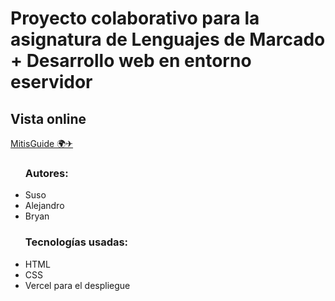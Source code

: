 <h1 >Proyecto colaborativo para la asignatura de Lenguajes de Marcado + Desarrollo web en entorno eservidor </h1>
<h2>Vista online</h2>
<a href="https://mitisguide.vercel.app/">MitisGuide 🌍✈</a>
<ul>
<h3>Autores:</h3>

<li>Suso</li>
<li>Alejandro</li>
<li>Bryan</li>
</ul>
<ul>
<h3>Tecnologías usadas:</h3>
  <li>HTML</li>
  <li>CSS</li>
  <li>Vercel para el despliegue</li>
  </ul>
  
